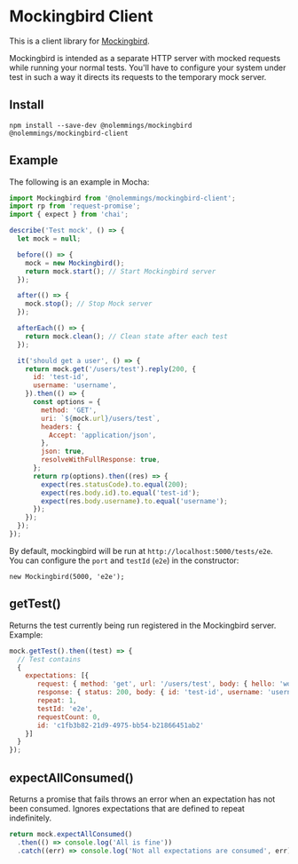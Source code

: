 # Mockingbird Client

This is a client library for [Mockingbird](https://github.com/nolemmings/mockingbird).

Mockingbird is intended as a separate HTTP server with mocked requests while running your normal tests. You'll have to configure your system under test in such a way it directs its requests to the temporary mock server.

## Install

```
npm install --save-dev @nolemmings/mockingbird @nolemmings/mockingbird-client
```

## Example

The following is an example in Mocha:

```js
import Mockingbird from '@nolemmings/mockingbird-client';
import rp from 'request-promise';
import { expect } from 'chai';

describe('Test mock', () => {
  let mock = null;

  before(() => {
    mock = new Mockingbird();
    return mock.start(); // Start Mockingbird server
  });

  after(() => {
    mock.stop(); // Stop Mock server
  });

  afterEach(() => {
    return mock.clean(); // Clean state after each test
  });

  it('should get a user', () => {
    return mock.get('/users/test').reply(200, {
      id: 'test-id',
      username: 'username',
    }).then(() => {
      const options = {
        method: 'GET',
        uri: `${mock.url}/users/test`,
        headers: {
          Accept: 'application/json',
        },
        json: true,
        resolveWithFullResponse: true,
      };
      return rp(options).then((res) => {
        expect(res.statusCode).to.equal(200);
        expect(res.body.id).to.equal('test-id');
        expect(res.body.username).to.equal('username');
      });
    });
  });
});

```

By default, mockingbird will be run at `http://localhost:5000/tests/e2e`. You can configure the `port` and `testId` (`e2e`) in the constructor:

```
new Mockingbird(5000, 'e2e');
```

## getTest()

Returns the test currently being run registered in the Mockingbird server. Example:

```js
mock.getTest().then((test) => {
  // Test contains
  {
    expectations: [{
       request: { method: 'get', url: '/users/test', body: { hello: 'world' } },
       response: { status: 200, body: { id: 'test-id', username: 'username' } },
       repeat: 1,
       testId: 'e2e',
       requestCount: 0,
       id: 'c1fb3b82-21d9-4975-bb54-b21866451ab2'
    }]
  }
});
```

## expectAllConsumed()

Returns a promise that fails throws an error when an expectation has not been consumed. Ignores expectations that are defined to repeat indefinitely.

```js
return mock.expectAllConsumed()
  .then(() => console.log('All is fine'))
  .catch((err) => console.log('Not all expectations are consumed', err));
```
